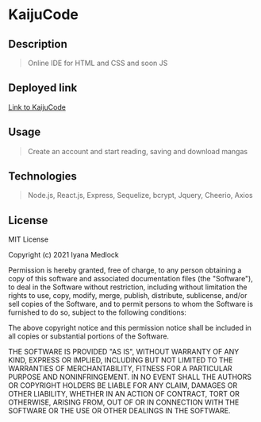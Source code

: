 # KaijuCode

## Description 

> Online IDE for HTML and CSS and soon JS

## Deployed link 
[Link to KaijuCode](https://desolate-tor-54172.herokuapp.com/)
## Usage
> Create an account and start reading, saving and download mangas

## Technologies
> Node.js, React.js, Express, Sequelize, bcrypt, Jquery, Cheerio, Axios

## License

MIT License

Copyright (c) 2021 Iyana Medlock

Permission is hereby granted, free of charge, to any person obtaining a copy
of this software and associated documentation files (the "Software"), to deal
in the Software without restriction, including without limitation the rights
to use, copy, modify, merge, publish, distribute, sublicense, and/or sell
copies of the Software, and to permit persons to whom the Software is
furnished to do so, subject to the following conditions:

The above copyright notice and this permission notice shall be included in all
copies or substantial portions of the Software.

THE SOFTWARE IS PROVIDED "AS IS", WITHOUT WARRANTY OF ANY KIND, EXPRESS OR
IMPLIED, INCLUDING BUT NOT LIMITED TO THE WARRANTIES OF MERCHANTABILITY,
FITNESS FOR A PARTICULAR PURPOSE AND NONINFRINGEMENT. IN NO EVENT SHALL THE
AUTHORS OR COPYRIGHT HOLDERS BE LIABLE FOR ANY CLAIM, DAMAGES OR OTHER
LIABILITY, WHETHER IN AN ACTION OF CONTRACT, TORT OR OTHERWISE, ARISING FROM,
OUT OF OR IN CONNECTION WITH THE SOFTWARE OR THE USE OR OTHER DEALINGS IN THE
SOFTWARE.
